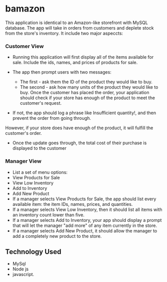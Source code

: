 # bamazon

This application is identical to an Amazon-like storefront with MySQL database. The app will take in orders from customers and deplete stock from the store's inventory. It include two major aspeccts:

### Customer View

- Running this application will first display all of the items available for sale. Include the ids, names, and prices of products for sale.
- The app then prompt users with two messages:

  - The first - ask them the ID of the product they would like to buy.
  - The second - ask how many units of the product they would like to buy.
    Once the customer has placed the order, your application should check if your store has enough of the product to meet the customer's request.

- If not, the app should log a phrase like Insufficient quantity!, and then prevent the order from going through.

However, if your store does have enough of the product, it will fulfill the customer's order.

- Once the update goes through, the total cost of their purchase is displayed to the customer

### Manager View

- List a set of menu options:
- View Products for Sale
- View Low Inventory
- Add to Inventory
- Add New Product
- If a manager selects View Products for Sale, the app should list every available item: the item IDs, names, prices, and quantities.
- If a manager selects View Low Inventory, then it should list all items with an inventory count lower than five.
- If a manager selects Add to Inventory, your app should display a prompt that will let the manager "add more" of any item currently in the store.
- If a manager selects Add New Product, it should allow the manager to add a completely new product to the store.

## Technology Used

- MySql
- Node js
- javascript.
